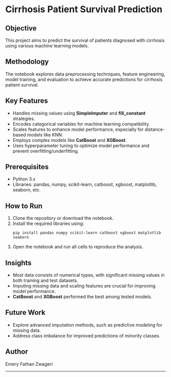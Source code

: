 
# Cirrhosis Patient Survival Prediction

## Objective
This project aims to predict the survival of patients diagnosed with cirrhosis using various machine learning models.

## Methodology
The notebook explores data preprocessing techniques, feature engineering, model training, and evaluation to achieve accurate predictions for cirrhosis patient survival.

## Key Features
- Handles missing values using **SimpleImputer** and **fill_constant** strategies.
- Encodes categorical variables for machine learning compatibility.
- Scales features to enhance model performance, especially for distance-based models like KNN.
- Employs complex models like **CatBoost** and **XGBoost**.
- Uses hyperparameter tuning to optimize model performance and prevent overfitting/underfitting.

## Prerequisites
- Python 3.x
- Libraries: pandas, numpy, scikit-learn, catboost, xgboost, matplotlib, seaborn, etc.

## How to Run
1. Clone the repository or download the notebook.
2. Install the required libraries using:
   ```
   pip install pandas numpy scikit-learn catboost xgboost matplotlib seaborn

   ```
3. Open the notebook and run all cells to reproduce the analysis.

## Insights
- Most data consists of numerical types, with significant missing values in both training and test datasets.
- Imputing missing data and scaling features are crucial for improving model performance.
- **CatBoost** and **XGBoost** performed the best among tested models.

## Future Work
- Explore advanced imputation methods, such as predictive modeling for missing data.
- Address class imbalance for improved predictions of minority classes.

## Author
Emery Fathan Zwageri

---